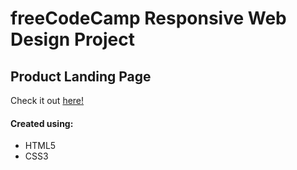# freeCodeCamp Responsive Web Design Project
## Product Landing Page
Check it out <a href="https://ianbrdeguzman.github.io/landingpage/">here!</a>
#### Created using:
* HTML5
* CSS3
